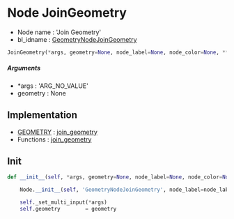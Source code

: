 # Node JoinGeometry

- Node name : 'Join Geometry'
- bl_idname : [GeometryNodeJoinGeometry](https://docs.blender.org/api/current/bpy.types.GeometryNodeJoinGeometry.html)


``` python
JoinGeometry(*args, geometry=None, node_label=None, node_color=None, **kwargs)
```
##### Arguments

- *args : 'ARG_NO_VALUE'
- geometry : None

## Implementation

- [GEOMETRY](/docs/GeoNodes/socket_GEOMETRY.md) : [join_geometry](/docs/GeoNodes/socket_GEOMETRY.md#join_geometry)
- Functions : [join_geometry](/docs/GeoNodes/GeoNodesTree.md#join_geometry)

## Init

``` python
def __init__(self, *args, geometry=None, node_label=None, node_color=None, **kwargs):

    Node.__init__(self, 'GeometryNodeJoinGeometry', node_label=node_label, node_color=node_color, **kwargs)

    self._set_multi_input(*args)
    self.geometry        = geometry
```
